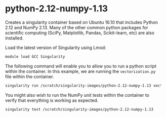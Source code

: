 # python-2.12-numpy-1.13

Creates a singularity container based on Ubuntu 16.10 that includes Python 2.12 
and NumPy 2.13. Many of the other common python packages for scientific computing (SciPy,
Matplotlib, Pandas, Scikit-learn, etc) are also installed.

Load the latest version of Singularity using Lmod:

```bash
module load GCC Singularity
```

The following command will enable you to allow you to run a python script within 
the container. In this example, we are running the ```vectorization.py``` file 
within the container.

```bash
singularity run /scratch/singularity-images/python-2.12-numpy-1.13 vectorization.py
```

You might also wish to run the NumPy unit tests within the container to verify that
everything is working as expected. 

```bash
singularity test /scratch/singularity-images/python-2.12-numpy-1.13
```

